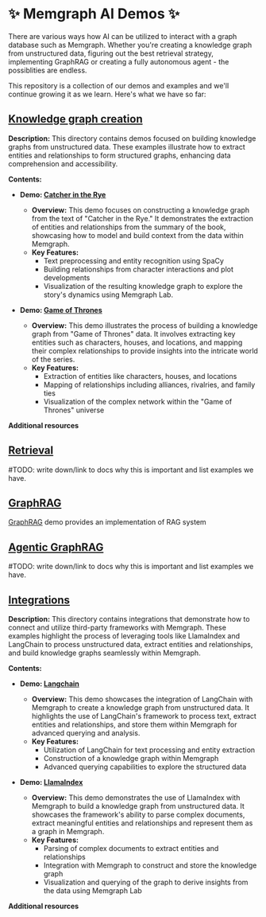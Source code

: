 # :sparkles: Memgraph AI Demos :sparkles:

There are various ways how AI can be utilized to interact with a graph database such as Memgraph.
Whether you're creating a knowledge graph from unstructured data, figuring out the best retrieval strategy, implementing GraphRAG or creating a fully autonomous agent - the possiblities are endless.

This repository is a collection of our demos and examples and we'll continue growing it as we learn. Here's what we have so far:

## [Knowledge graph creation](./knowledge-graph-creation/)

**Description:** This directory contains demos focused on building knowledge graphs from unstructured data. These examples illustrate how to extract entities and relationships to form structured graphs, enhancing data comprehension and accessibility.

**Contents:**
- **Demo: [Catcher in the Rye](./knowledge-graph-creation/catcher-in-the-rye/)**
  - **Overview:** This demo focuses on constructing a knowledge graph from the
    text of "Catcher in the Rye." It demonstrates the extraction of entities and
    relationships from the summary of the book, showcasing how to model and
    build context from the data within Memgraph.
  - **Key Features:**
    - Text preprocessing and entity recognition using SpaCy
    - Building relationships from character interactions and plot developments
    - Visualization of the resulting knowledge graph to explore the story's
      dynamics using Memgraph Lab.

- **Demo: [Game of Thrones](./knowledge-graph-creation/game-of-thrones/)**
  - **Overview:** This demo illustrates the process of building a knowledge
    graph from "Game of Thrones" data. It involves extracting key entities such
    as characters, houses, and locations, and mapping their complex
    relationships to provide insights into the intricate world of the series.
  - **Key Features:**
    - Extraction of entities like characters, houses, and locations
    - Mapping of relationships including alliances, rivalries, and family ties
    - Visualization of the complex network within the "Game of Thrones" universe

**Additional resources**
 

## [Retrieval](./retrieval/)

#TODO: write down/link to docs why this is important and list examples we have. 

## [GraphRAG](./graph-rag/) 

[GraphRAG](https://memgraph.com/docs/ai-ecosystem/graph-rag) demo provides an implementation of RAG system

## [Agentic GraphRAG](./agentic-graph-rag/)

#TODO: write down/link to docs why this is important and list examples we have. 

## [Integrations](./integrations/)

**Description:** This directory contains integrations that demonstrate how to connect and utilize third-party frameworks with Memgraph. These examples highlight the process of leveraging tools like LlamaIndex and LangChain to process unstructured data, extract entities and relationships, and build knowledge graphs seamlessly within Memgraph.

**Contents:**
- **Demo: [Langchain](./integrations/langchain/)**
  - **Overview:** This demo showcases the integration of LangChain with Memgraph to create a knowledge graph from unstructured data. It highlights the use of LangChain's framework to process text, extract entities and relationships, and store them within Memgraph for advanced querying and analysis.
  - **Key Features:**
    - Utilization of LangChain for text processing and entity extraction
    - Construction of a knowledge graph within Memgraph
    - Advanced querying capabilities to explore the structured data

- **Demo: [LlamaIndex](./integrations/llamaindex/)**
  - **Overview:** This demo demonstrates the use of LlamaIndex with Memgraph to build a knowledge graph from unstructured data. It showcases the framework's ability to parse complex documents, extract meaningful entities and relationships and represent them as a graph in Memgraph.
  - **Key Features:**
    - Parsing of complex documents to extract entities and relationships
    - Integration with Memgraph to construct and store the knowledge graph
    - Visualization and querying of the graph to derive insights from the data using Memgraph Lab

**Additional resources**